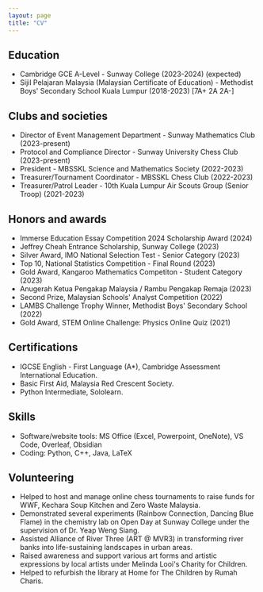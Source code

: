 ```yaml
---
layout: page
title: "CV"
---
```


## Education

- Cambridge GCE A-Level - Sunway College (2023-2024) (expected)
- Sijil Pelajaran Malaysia (Malaysian Certificate of Education) - Methodist Boys' Secondary School Kuala Lumpur (2018-2023) \[7A+ 2A 2A-\]

## Clubs and societies

- Director of Event Management Department - Sunway Mathematics Club (2023-present)
- Protocol and Compliance Director - Sunway University Chess Club (2023-present)
- President - MBSSKL Science and Mathematics Society (2022-2023)
- Treasurer/Tournament Coordinator - MBSSKL Chess Club (2022-2023)
- Treasurer/Patrol Leader - 10th Kuala Lumpur Air Scouts Group (Senior Troop) (2021-2023)

## Honors and awards

- Immerse Education Essay Competition 2024 Scholarship Award (2024)
- Jeffrey Cheah Entrance Scholarship, Sunway College (2023)
- Silver Award, IMO National Selection Test - Senior Category (2023)
- Top 10, National Statistics Competition - Final Round (2023)
- Gold Award, Kangaroo Mathematics Competiton - Student Category (2023)
- Anugerah Ketua Pengakap Malaysia / Rambu Pengakap Remaja (2023)
- Second Prize, Malaysian Schools' Analyst Competition (2022)
- LAMBS Challenge Trophy Winner, Methodist Boys' Secondary School (2022)
- Gold Award, STEM Online Challenge: Physics Online Quiz (2021)

## Certifications

- IGCSE English - First Language (A*), Cambridge Assessment International Education.
- Basic First Aid, Malaysia Red Crescent Society.
- Python Intermediate, Sololearn.

## Skills

- Software/website tools: MS Office (Excel, Powerpoint, OneNote), VS Code, Overleaf, Obsidian
- Coding: Python, C++, Java, LaTeX

## Volunteering

- Helped to host and manage online chess tournaments to raise funds for WWF, Kechara Soup Kitchen and Zero Waste Malaysia.
- Demonstrated several experiments (Rainbow Connection, Dancing Blue Flame) in the chemistry lab on Open Day at Sunway College under the supervision of Dr. Yeap Weng Siang.
- Assisted Alliance of River Three (ART @ MVR3) in transforming river banks into life-sustaining landscapes in urban areas.
- Raised awareness and support various art forms and artistic expressions by local artists under Melinda Looi's Charity for Children.
- Helped to refurbish the library at Home for The Children by Rumah Charis.

